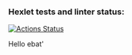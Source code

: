 ### Hexlet tests and linter status:
[![Actions Status](https://github.com/marmadukeone/php-project-9/workflows/hexlet-check/badge.svg)](https://github.com/marmadukeone/php-project-9/actions)

Hello ebat'